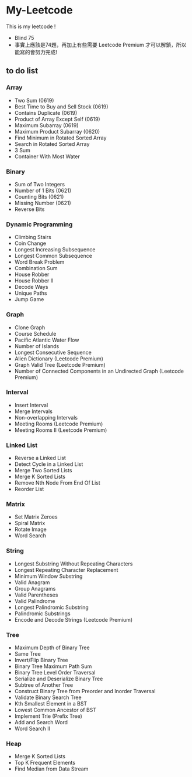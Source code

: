 # My-Leetcode
This is my leetcode !
* Blind 75
* 事實上應該是74題，再加上有些需要 Leetcode Premium 才可以解鎖，所以能寫的會努力完成!

## to do list
### Array
* Two Sum (0619)
* Best Time to Buy and Sell Stock (0619)
* Contains Duplicate (0619)
* Product of Array Except Self (0619)
* Maximum Subarray (0619)
* Maximum Product Subarray (0620)
* Find Minimum in Rotated Sorted Array
* Search in Rotated Sorted Array
* 3 Sum
* Container With Most Water
### Binary
* Sum of Two Integers
* Number of 1 Bits (0621)
* Counting Bits (0621)
* Missing Number (0621)
* Reverse Bits
### Dynamic Programming
* Climbing Stairs
* Coin Change
* Longest Increasing Subsequence
* Longest Common Subsequence
* Word Break Problem
* Combination Sum
* House Robber
* House Robber II
* Decode Ways
* Unique Paths
* Jump Game
### Graph
* Clone Graph
* Course Schedule
* Pacific Atlantic Water Flow
* Number of Islands
* Longest Consecutive Sequence
* Alien Dictionary (Leetcode Premium)
* Graph Valid Tree (Leetcode Premium)
* Number of Connected Components in an Undirected Graph (Leetcode Premium)
### Interval
* Insert Interval
* Merge Intervals
* Non-overlapping Intervals
* Meeting Rooms (Leetcode Premium)
* Meeting Rooms II (Leetcode Premium)
### Linked List
* Reverse a Linked List
* Detect Cycle in a Linked List
* Merge Two Sorted Lists
* Merge K Sorted Lists
* Remove Nth Node From End Of List
* Reorder List
### Matrix
* Set Matrix Zeroes
* Spiral Matrix
* Rotate Image
* Word Search
### String
* Longest Substring Without Repeating Characters
* Longest Repeating Character Replacement
* Minimum Window Substring
* Valid Anagram
* Group Anagrams
* Valid Parentheses
* Valid Palindrome
* Longest Palindromic Substring
* Palindromic Substrings
* Encode and Decode Strings (Leetcode Premium)
### Tree
* Maximum Depth of Binary Tree
* Same Tree
* Invert/Flip Binary Tree
* Binary Tree Maximum Path Sum
* Binary Tree Level Order Traversal
* Serialize and Deserialize Binary Tree
* Subtree of Another Tree
* Construct Binary Tree from Preorder and Inorder Traversal
* Validate Binary Search Tree
* Kth Smallest Element in a BST
* Lowest Common Ancestor of BST
* Implement Trie (Prefix Tree)
* Add and Search Word
* Word Search II
### Heap
* Merge K Sorted Lists
* Top K Frequent Elements
* Find Median from Data Stream